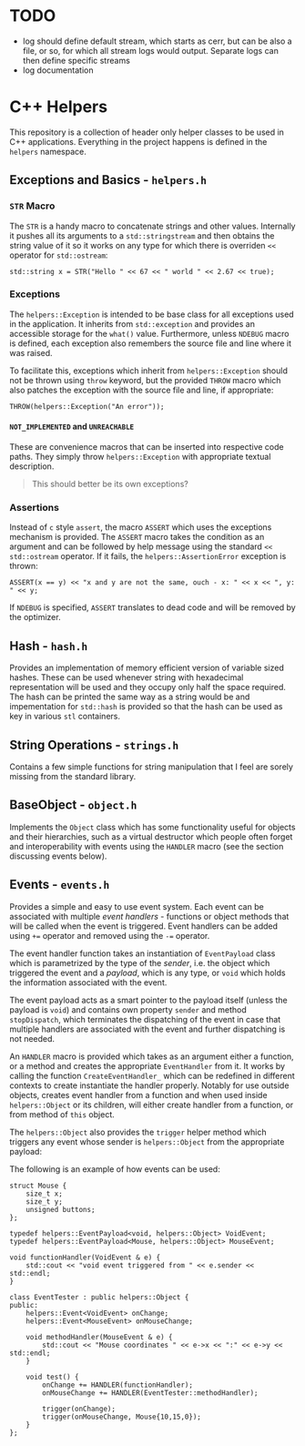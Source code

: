 # TODO

- log should define default stream, which starts as cerr, but can be also a file, or so, for which all stream logs would output. Separate logs can then define specific streams
- log documentation

# C++ Helpers

This repository is a collection of header only helper classes to be used in C++ applications. Everything in the project happens is defined in the `helpers` namespace. 

## Exceptions and Basics - `helpers.h`

### `STR` Macro

The `STR` is a handy macro to concatenate strings and other values. Internally it pushes all its arguments to a `std::stringstream` and then obtains the string value of it so it works on any type for which there is overriden `<<` operator for `std::ostream`:

    std::string x = STR("Hello " << 67 << " world " << 2.67 << true);

### Exceptions

The `helpers::Exception` is intended to be base class for all exceptions used in the application. It inherits from `std::exception` and provides an accessible storage for the `what()` value. Furthermore, unless `NDEBUG` macro is defined, each exception also remembers the source file and line where it was raised. 

To facilitate this, exceptions which inherit from `helpers::Exception` should not be thrown using `throw` keyword, but the provided `THROW` macro which also patches the exception with the source file and line, if appropriate:

    THROW(helpers::Exception("An error"));

#### `NOT_IMPLEMENTED` and `UNREACHABLE`

These are convenience macros that can be inserted into respective code paths. They simply throw `helpers::Exception` with appropriate textual description. 

> This should better be its own exceptions? 

### Assertions

Instead of `c` style `assert`, the macro `ASSERT` which uses the exceptions mechanism is provided. The `ASSERT` macro takes the condition as an argument and can be followed by help message using the standard `<<` `std::ostream` operator. If it fails, the `helpers::AssertionError` exception is thrown:

    ASSERT(x == y) << "x and y are not the same, ouch - x: " << x << ", y: " << y;

If `NDEBUG` is specified, `ASSERT` translates to dead code and will be removed by the optimizer. 

## Hash - `hash.h`

Provides an implementation of memory efficient version of variable sized hashes. These can be used whenever string with hexadecimal representation will be used and they occupy only half the space required. The hash can be printed the same way as a string would be and impementation for `std::hash` is provided so that the hash can be used as key in various `stl` containers. 

## String Operations - `strings.h`

Contains a few simple functions for string manipulation that I feel are sorely missing from the standard library. 

## BaseObject - `object.h`

Implements the `Object` class which has some functionality useful for objects and their hierarchies, such as a virtual destructor which people often forget and interoperability with events using the `HANDLER` macro (see the section discussing events below).

## Events - `events.h`

Provides a simple and easy to use event system. Each event can be associated with multiple *event handlers* - functions or object methods that will be called when the event is triggered. Event handlers can be added using `+=` operator and removed using the `-=` operator.

The event handler function takes an instantiation of `EventPayload` class which is parametrized by the type of the *sender*, i.e. the object which triggered the event and a *payload*, which is any type, or `void` which holds the information associated with the event. 

The event payload acts as a smart pointer to the payload itself (unless the payload is `void`) and contains own property `sender` and method `stopDispatch`, which terminates the dispatching of the event in case that multiple handlers are associated with the event and further dispatching is not needed.

An `HANDLER` macro is provided which takes as an argument either a function, or a method and creates the appropriate `EventHandler` from it. It works by calling the function `CreateEventHandler_` which can be redefined in different contexts to create instantiate the handler properly. Notably for use outside objects, creates event handler from a function and when used inside `helpers::Object` or its children, will either create handler from a function, or from method of `this` object.

The `helpers::Object` also provides the `trigger` helper method which triggers any event whose sender is `helpers::Object` from the appropriate payload:

The following is an example of how events can be used:

    struct Mouse {
	    size_t x;
		size_t y;
		unsigned buttons;
	};

	typedef helpers::EventPayload<void, helpers::Object> VoidEvent;
	typedef helpers::EventPayload<Mouse, helpers::Object> MouseEvent;

	void functionHandler(VoidEvent & e) {
		std::cout << "void event triggered from " << e.sender << std::endl;
	}

    class EventTester : public helpers::Object {
	public:
	    helpers::Event<VoidEvent> onChange;
		helpers::Event<MouseEvent> onMouseChange;

		void methodHandler(MouseEvent & e) {
			std::cout << "Mouse coordinates " << e->x << ":" << e->y << std::endl;
		}

		void test() {
			onChange += HANDLER(functionHandler);
			onMouseChange += HANDLER(EventTester::methodHandler);

			trigger(onChange);
			trigger(onMouseChange, Mouse{10,15,0});
		}
	}; 






